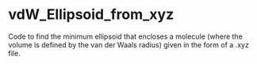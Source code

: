 # vdW_Ellipsoid_from_xyz
Code to find the minimum ellipsoid that encloses a molecule (where the volume is defined by the van der Waals radius) given in the form of a .xyz file.
